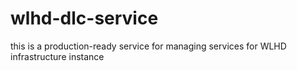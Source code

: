 # wlhd-dlc-service
this is a production-ready service for managing services for WLHD infrastructure instance
